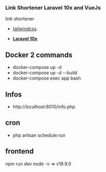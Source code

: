### Link Shortener Laravel 10x and VueJs

link shortener

- [tailwindcss](https://tailwindcss.com/).

- **[Laravel 10x](https://laravel.com/docs/10.x#your-first-laravel-project)**


## Docker 2 commands
- docker-compose up -d
- docker-compose up -d --build
- docker-compose exec app bash

## Infos
 - http://localhost:8010/info.php

## cron
 - php artisan schedule:run

## frontend
 npm run dev
 node -v => v19.9.0

